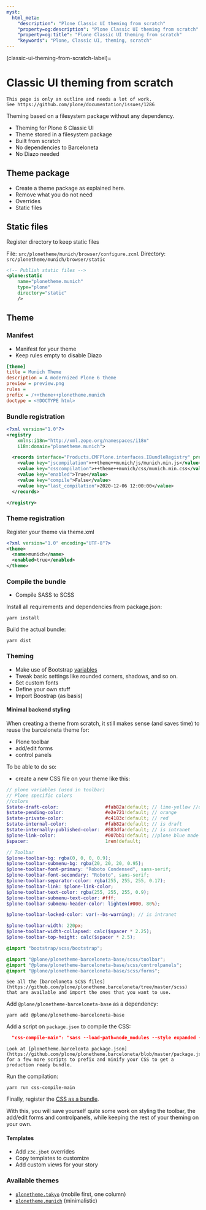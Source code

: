 ```yaml
---
myst:
  html_meta:
    "description": "Plone Classic UI theming from scratch"
    "property=og:description": "Plone Classic UI theming from scratch"
    "property=og:title": "Plone Classic UI theming from scratch"
    "keywords": "Plone, Classic UI, theming, scratch"
---
```


(classic-ui-theming-from-scratch-label)=

# Classic UI theming from scratch

```{todo}
This page is only an outline and needs a lot of work.
See https://github.com/plone/documentation/issues/1286
```

Theming based on a filesystem package without any dependency.

-   Theming for Plone 6 Classic UI
-   Theme stored in a filesystem package
-   Built from scratch
-   No dependencies to Barceloneta
-   No Diazo needed


## Theme package

-   Create a theme package as explained here.
-   Remove what you do not need
-   Overrides
-   Static files


## Static files

Register directory to keep static files

File: `src/plonetheme/munich/browser/configure.zcml`
Directory: `src/plonetheme/munich/browser/static`

```xml
<!-- Publish static files -->
<plone:static
    name="plonetheme.munich"
    type="plone"
    directory="static"
    />
```

## Theme

### Manifest

-   Manifest for your theme
-   Keep rules empty to disable Diazo

```ini
[theme]
title = Munich Theme
description = A modernized Plone 6 theme
preview = preview.png
rules =
prefix = /++theme++plonetheme.munich
doctype = <!DOCTYPE html>
```

### Bundle registration

```xml
<?xml version="1.0"?>
<registry
    xmlns:i18n="http://xml.zope.org/namespaces/i18n"
    i18n:domain="plonetheme.munich">

  <records interface="Products.CMFPlone.interfaces.IBundleRegistry" prefix="plone.bundles/munich">
    <value key="jscompilation">++theme++munich/js/munich.min.js</value>
    <value key="csscompilation">++theme++munich/css/munich.min.css</value>
    <value key="enabled">True</value>
    <value key="compile">False</value>
    <value key="last_compilation">2020-12-06 12:00:00</value>
  </records>

</registry>
```

### Theme registration

Register your theme via theme.xml

```xml
<?xml version="1.0" encoding="UTF-8"?>
<theme>
  <name>munich</name>
  <enabled>true</enabled>
</theme>
```

### Compile the bundle

-   Compile SASS to SCSS

Install all requirements and dependencies from package.json:

```shell
yarn install
```

Build the actual bundle:

```shell
yarn dist
```


### Theming

-   Make use of Bootstrap [variables](https://github.com/twbs/bootstrap/blob/main/scss/_variables.scss)
-   Tweak basic settings like rounded corners, shadows, and so on.
-   Set custom fonts
-   Define your own stuff
-   Import Boostrap (as basis)


#### Minimal backend styling

When creating a theme from scratch, it still makes sense (and saves time) to reuse the barceloneta theme for:

- Plone toolbar
- add/edit forms
- control panels

To be able to do so:

- create a new CSS file on your theme like this:

```scss
// plone variables (used in toolbar)
// Plone specific colors
//colors
$state-draft-color:                 #fab82a!default; // lime-yellow //draft is visible
$state-pending-color:               #e2e721!default; // orange
$state-private-color:               #c4183c!default; // red
$state-internal-color:              #fab82a!default; // is draft
$state-internally-published-color:  #883dfa!default; // is intranet
$plone-link-color:                  #007bb1!default; //plone blue made slightly darker for wcag 2.0
$spacer:                            1rem!default;

// Toolbar
$plone-toolbar-bg: rgba(0, 0, 0, 0.9);
$plone-toolbar-submenu-bg: rgba(20, 20, 20, 0.95);
$plone-toolbar-font-primary: "Roboto Condensed", sans-serif;
$plone-toolbar-font-secondary: "Roboto", sans-serif;
$plone-toolbar-separator-color: rgba(255, 255, 255, 0.17);
$plone-toolbar-link: $plone-link-color;
$plone-toolbar-text-color: rgba(255, 255, 255, 0.9);
$plone-toolbar-submenu-text-color: #fff;
$plone-toolbar-submenu-header-color: lighten(#000, 80%);

$plone-toolbar-locked-color: var(--bs-warning); // is intranet

$plone-toolbar-width: 220px;
$plone-toolbar-width-collapsed: calc($spacer * 2.25);
$plone-toolbar-top-height: calc($spacer * 2.5);

@import "bootstrap/scss/bootstrap";

@import "@plone/plonetheme-barceloneta-base/scss/toolbar";
@import "@plone/plonetheme-barceloneta-base/scss/controlpanels";
@import "@plone/plonetheme-barceloneta-base/scss/forms";
```

```{tip}
See all the [barceloneta SCSS files](https://github.com/plone/plonetheme.barceloneta/tree/master/scss)
that are available and import the ones that you want to use.
```

Add `@plone/plonetheme-barceloneta-base` as a dependency:

```shell
yarn add @plone/plonetheme-barceloneta-base
```

Add a script on `package.json` to compile the CSS:

```json
  "css-compile-main": "sass --load-path=node_modules --style expanded --source-map --embed-sources --no-error-css plone.scss:../static/plone.css"
```

```{tip}
Look at [plonetheme.barcelonta package.json](https://github.com/plone/plonetheme.barceloneta/blob/master/package.json)
for a few more scripts to prefix and minify your CSS to get a production ready bundle.
```
    
Run the compilation:

```shell
yarn run css-compile-main
```

Finally, register the [CSS as a bundle](#bundle-registration).

With this, you will save yourself quite some work on styling the toolbar, the add/edit forms and controlpanels,
while keeping the rest of your theming on your own.

#### Templates

-   Add `z3c.jbot` overrides
-   Copy templates to customize
-   Add custom views for your story


### Available themes

-   [`plonetheme.tokyo`](https://github.com/collective/plonetheme.tokyo/) (mobile first, one column)
-   [`plonetheme.munich`](https://github.com/collective/plonetheme.munich/) (minimalistic)
